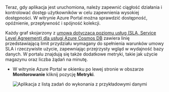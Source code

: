 Teraz, gdy aplikacja jest uruchomiona, należy zapewnić ciągłość działania i kontrolować dostęp użytkowników w celu zapewnienia wysokiej dostępności. W witrynie Azure Portal można sprawdzić dostępność, opóźnienie, przepływność i spójność kolekcji. 

Każdy graf skojarzony z [umową dotyczącą poziomu usług (SLA, Service Level Agreement) dla usługi Azure Cosmos DB](https://azure.microsoft.com/support/legal/sla/documentdb/) zawiera linię przedstawiającą limit przydziału wymagany do spełnienia warunków umowy SLA i rzeczywiste użycie, zapewniając przejrzysty wgląd w wydajność bazy danych. W portalu znajdują się także dodatkowe metryki, takie jak użycie magazynu oraz liczba żądań na minutę.

* W witrynie Azure Portal w okienku po lewej stronie w obszarze **Monitorowanie** kliknij pozycję **Metryki**.

   ![Aplikacja z listą zadań do wykonania z przykładowymi danymi](./media/cosmos-db-tutorial-review-slas/azure-cosmosdb-portal-metrics-slas.png)